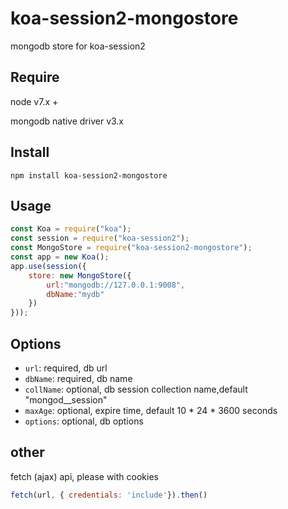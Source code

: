 # koa-session2-mongostore
mongodb store for koa-session2 


## Require

node v7.x +


mongodb native driver v3.x

## Install
```
npm install koa-session2-mongostore

```

## Usage
```js
const Koa = require("koa");
const session = require("koa-session2");
const MongoStore = require("koa-session2-mongostore");
const app = new Koa();
app.use(session({     
    store: new MongoStore({
        url:"mongodb://127.0.0.1:9008",
        dbName:"mydb"
    })
}));

```

## Options
- `url`:  required, db url   
- `dbName`:  required, db name   
- `collName`: optional, db session collection name,default  "mongod__session"
- `maxAge`: optional, expire time, default 10 \* 24 \* 3600 seconds
- `options`: optional, db options

## other

fetch (ajax) api, please with cookies

```js
fetch(url, { credentials: 'include'}).then()
            
```